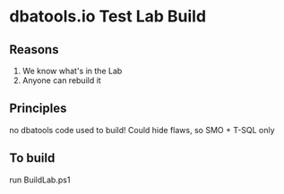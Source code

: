 # dbatools.io Test Lab Build

## Reasons

1. We know what's in the Lab
2. Anyone can rebuild it

## Principles
no dbatools code used to build! Could hide flaws, so SMO + T-SQL only 

## To build

run BuildLab.ps1
